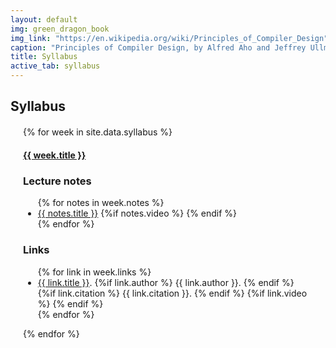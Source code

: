 ```yaml
---
layout: default
img: green_dragon_book
img_link: "https://en.wikipedia.org/wiki/Principles_of_Compiler_Design"
caption: "Principles of Compiler Design, by Alfred Aho and Jeffrey Ullman, published in 1977, is the classic textbook on compilers."
title: Syllabus
active_tab: syllabus
---
```


## Syllabus

<style type="text/css">
    .bs-example{
        margin: 20px;
    }
</style>

<div class="bs-example">
    <div class="panel-group" id="accordion">
        {% for week in site.data.syllabus %}
            <div class="panel panel-default">
                <div class="panel-heading">
                    <h4 class="panel-title">
                        <a data-toggle="collapse" data-parent="#accordion" href="#collapseOne">{{ week.title }}</a>
                    </h4>
                </div>
                <div id="collapseOne" class="panel-collapse collapse in">
                    <div class="well">
                        <div class="panel panel-default">
                          <div class="panel-heading">
                            <h3 class="panel-title">Lecture notes</h3>
                          </div>
                          <ul class="list-group">
                          {% for notes in week.notes %}
                            <li class="list-group-item"> <a href="{{ notes.url }}">{{ notes.title }}</a>
                                {%if notes.video %}
                                    <a href="{{ notes.video }}"><span class="glyphicon glyphicon-film"></span></a>
                                {% endif %}
                            </li>
                          {% endfor %}
                          </ul>
                          <div class="panel-heading">
                            <h3 class="panel-title">Links</h3>
                          </div>
                          <ul class="list-group">
                          {% for link in week.links %}
                            <li class="list-group-item"> <a href="{{ link.url }}">{{ link.title }}</a>.
                                {%if link.author %}
                                    {{ link.author }}.
                                {% endif %}
                                {%if link.citation %}
                                    {{ link.citation }}.
                                {% endif %}
                                {%if link.video %}
                                    <a href="{{ link.video }}"><span class="glyphicon glyphicon-film"></span></a>
                                {% endif %}
                            </li>
                          {% endfor %}
                          </ul>
                        </div>
                    </div>
                </div>
            </div>
        {% endfor %}
    </div>
</div>

